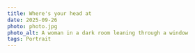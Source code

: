 ```yaml
---
title: Where's your head at
date: 2025-09-26
photo: photo.jpg
photo_alt: A woman in a dark room leaning through a window
tags: Portrait
---
```

